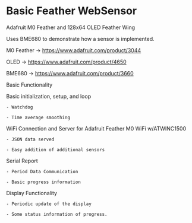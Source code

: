 # Basic Feather WebSensor
Adafruit M0 Feather and 128x64 OLED Feather Wing 

Uses BME680 to demonstrate how a sensor is implemented. 

M0 Feather -> https://www.adafruit.com/product/3044

OLED  -> https://www.adafruit.com/product/4650

BME680 -> https://www.adafruit.com/product/3660

Basic Functionality

  Basic initialization, setup, and loop

    - Watchdog

    - Time average smoothing
  
  WiFi Connection and Server for Adafruit Feather M0 WiFi w/ATWINC1500

    - JSON data served
   
    - Easy addition of additional sensors
   
  Serial Report

    - Period Data Communication
   
    - Basic progress information

  Display Functionality

    - Periodic update of the display
   
    - Some status information of progress.
  
